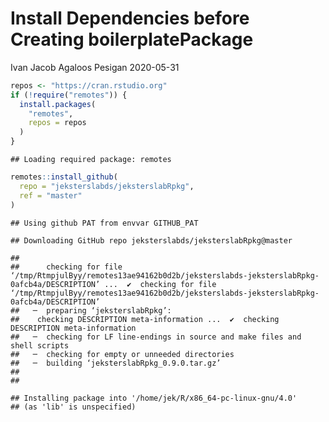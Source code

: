 Install Dependencies before Creating boilerplatePackage
================
Ivan Jacob Agaloos Pesigan
2020-05-31

``` r
repos <- "https://cran.rstudio.org"
if (!require("remotes")) {
  install.packages(
    "remotes",
    repos = repos
  )
}
```

    ## Loading required package: remotes

``` r
remotes::install_github(
  repo = "jeksterslabds/jeksterslabRpkg",
  ref = "master"
)
```

    ## Using github PAT from envvar GITHUB_PAT

    ## Downloading GitHub repo jeksterslabds/jeksterslabRpkg@master

    ## 
    ##      checking for file ‘/tmp/RtmpjulByy/remotes13ae94162b0d2b/jeksterslabds-jeksterslabRpkg-0afcb4a/DESCRIPTION’ ...  ✔  checking for file ‘/tmp/RtmpjulByy/remotes13ae94162b0d2b/jeksterslabds-jeksterslabRpkg-0afcb4a/DESCRIPTION’
    ##   ─  preparing ‘jeksterslabRpkg’:
    ##    checking DESCRIPTION meta-information ...  ✔  checking DESCRIPTION meta-information
    ##   ─  checking for LF line-endings in source and make files and shell scripts
    ##   ─  checking for empty or unneeded directories
    ##   ─  building ‘jeksterslabRpkg_0.9.0.tar.gz’
    ##      
    ## 

    ## Installing package into '/home/jek/R/x86_64-pc-linux-gnu/4.0'
    ## (as 'lib' is unspecified)

